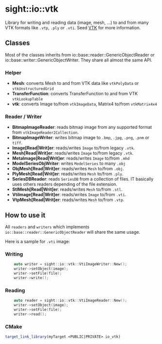 # sight::io::vtk

Library for writing and reading data (image, mesh, ...) to and from many VTK formats like `.vtp`, `.ply` or `.vti`. Seed [VTK](https://vtk.org/) for more information.

## Classes

Most of the classes inherits from io::base::reader::GenericObjectReader or io::base::writer::GenericObjectWriter. They share all almost the same API.

### Helper

- **Mesh**: converts Mesh to and from VTK data like `vtkPolyData` or `vtkUnstructuredGrid`
- **TransferFunction**: converts TransferFunction to and from VTK `vtkLookupTable`
- **vtk**: converts Image to/from `vtkImageData`, Matrix4 to/from `vtkMatrix4x4`

### Reader / Writer

- **BitmapImageReader**: reads bitmap image from any supported format from `vtkImageReader2Collection`.
- **BitmapImageWriter**: writes bitmap image to `.bmp`, `.jpg`, `.png`, `.pnm` or `tiff`.
- **Image[Read|Writ]er**: reads/writes `Image` to/from legacy `.vtk`.
- **Mesh[Read|Writ]er**: reads/writes `Image` to/from legacy `.vtk`.
- **MetaImage[Read|Writ]er**: reads/writes `Image` to/from `.mhd`
- **ModelSeriesObjWriter**: writes `ModelSeries` to many `.obj`
- **ObjMesh[Read|Writ]er**: reads/writes `Mesh` to/from `.obj`.
- **PlyMesh[Read|Writ]er**: reads/writes `Mesh` to/from `.ply`.
- **SeriesDBReader**: reads `SeriesDB` from a collection of files. IT basically uses others readers depending of the file extension.
- **StlMesh[Read|Writ]er**: reads/writes `Mesh` to/from `.stl`.
- **VtiImage[Read|Writ]er**: reads/writes `Image` to/from `.vti`.
- **VtpMesh[Read|Writ]er**: reads/writes `Mesh` to/from `.vtp`.

## How to use it

All `readers` and `writers` which implements `io::base::reader::GenericObjectReader` will share the same usage.

Here is a sample for `.vti` image:

### Writing

```c++
    auto writer = sight::io::vtk::VtiImageWriter::New();
    writer->setObject(image);
    writer->setFile(file);
    writer->write();
```

### Reading

```c++
    auto reader = sight::io::vtk::VtiImageReader::New();
    writer->setObject(image);
    writer->setFile(file);
    writer->read();
```

### CMake

```cmake
target_link_library(myTarget <PUBLIC|PRIVATE> io_vtk)
```



